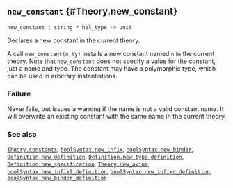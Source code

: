 ## `new_constant` {#Theory.new_constant}


```
new_constant : string * hol_type -> unit
```



Declares a new constant in the current theory.


A call `new_constant(n,ty)` installs a new constant named `n` in
the current theory. Note that `new_constant` does not specify a value
for the constant, just a name and type. The constant may have a
polymorphic type, which can be used in arbitrary instantiations.

### Failure

Never fails, but issues a warning if the name is not a valid constant
name. It will overwrite an existing constant with the same name in
the current theory.

### See also

[`Theory.constants`](#Theory.constants), [`boolSyntax.new_infix`](#boolSyntax.new_infix), [`boolSyntax.new_binder`](#boolSyntax.new_binder), [`Definition.new_definition`](#Definition.new_definition), [`Definition.new_type_definition`](#Definition.new_type_definition), [`Definition.new_specification`](#Definition.new_specification), [`Theory.new_axiom`](#Theory.new_axiom), [`boolSyntax.new_infixl_definition`](#boolSyntax.new_infixl_definition), [`boolSyntax.new_infixr_definition`](#boolSyntax.new_infixr_definition), [`boolSyntax.new_binder_definition`](#boolSyntax.new_binder_definition)

